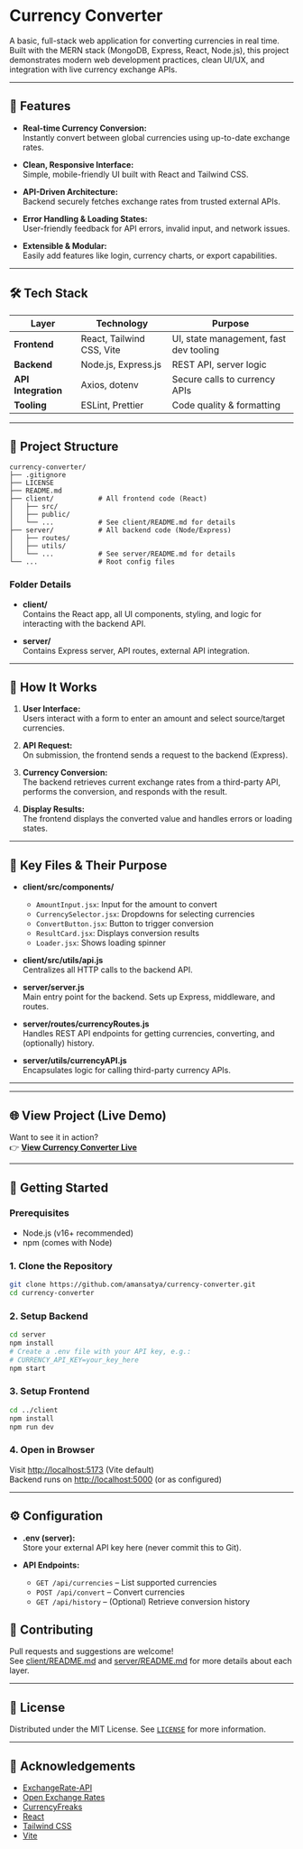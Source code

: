 # Currency Converter

A basic, full-stack web application for converting currencies in real time. Built with the MERN stack (MongoDB, Express, React, Node.js), this project demonstrates modern web development practices, clean UI/UX, and integration with live currency exchange APIs.

---

## 🚀 Features

- **Real-time Currency Conversion:**  
  Instantly convert between global currencies using up-to-date exchange rates.

- **Clean, Responsive Interface:**  
  Simple, mobile-friendly UI built with React and Tailwind CSS.

- **API-Driven Architecture:**  
  Backend securely fetches exchange rates from trusted external APIs.

- **Error Handling & Loading States:**  
  User-friendly feedback for API errors, invalid input, and network issues.

- **Extensible & Modular:**  
  Easily add features like login, currency charts, or export capabilities.

---

## 🛠️ Tech Stack

| Layer               | Technology                | Purpose                                |
|---------------------|---------------------------|----------------------------------------|
| **Frontend**        | React, Tailwind CSS, Vite | UI, state management, fast dev tooling |
| **Backend**         | Node.js, Express.js       | REST API, server logic                 |
| **API Integration** | Axios, dotenv             | Secure calls to currency APIs          |
| **Tooling**         | ESLint, Prettier          | Code quality & formatting              |

---

## 📁 Project Structure

```
currency-converter/
├── .gitignore
├── LICENSE
├── README.md         
├── client/           # All frontend code (React)
│   ├── src/
│   ├── public/
│   └── ...           # See client/README.md for details
├── server/           # All backend code (Node/Express)
│   ├── routes/
│   ├── utils/
│   └── ...           # See server/README.md for details
└── ...               # Root config files
```

### Folder Details

- **client/**  
  Contains the React app, all UI components, styling, and logic for interacting with the backend API.

- **server/**  
  Contains Express server, API routes, external API integration.

---

## 🔗 How It Works

1. **User Interface:**  
   Users interact with a form to enter an amount and select source/target currencies.

2. **API Request:**  
   On submission, the frontend sends a request to the backend (Express).

3. **Currency Conversion:**  
   The backend retrieves current exchange rates from a third-party API, performs the conversion, and responds with the result.

4. **Display Results:**  
   The frontend displays the converted value and handles errors or loading states.

---

## 🧩 Key Files & Their Purpose

- **client/src/components/**
    - `AmountInput.jsx`: Input for the amount to convert
    - `CurrencySelector.jsx`: Dropdowns for selecting currencies
    - `ConvertButton.jsx`: Button to trigger conversion
    - `ResultCard.jsx`: Displays conversion results
    - `Loader.jsx`: Shows loading spinner

- **client/src/utils/api.js**  
  Centralizes all HTTP calls to the backend API.

- **server/server.js**  
  Main entry point for the backend. Sets up Express, middleware, and routes.

- **server/routes/currencyRoutes.js**  
  Handles REST API endpoints for getting currencies, converting, and (optionally) history.

- **server/utils/currencyAPI.js**  
  Encapsulates logic for calling third-party currency APIs.

---

---

## 🌐 View Project (Live Demo)

Want to see it in action?  
👉 **[View Currency Converter Live](https://currency-converter-satya.vercel.app/)**

---

## 🏁 Getting Started

### Prerequisites

- Node.js (v16+ recommended)
- npm (comes with Node)

### 1. Clone the Repository

```bash
git clone https://github.com/amansatya/currency-converter.git
cd currency-converter
```

### 2. Setup Backend

```bash
cd server
npm install
# Create a .env file with your API key, e.g.:
# CURRENCY_API_KEY=your_key_here
npm start
```

### 3. Setup Frontend

```bash
cd ../client
npm install
npm run dev
```

### 4. Open in Browser

Visit [http://localhost:5173](http://localhost:5173) (Vite default)  
Backend runs on [http://localhost:5000](http://localhost:5000) (or as configured)

---

## ⚙️ Configuration

- **.env (server):**  
  Store your external API key here (never commit this to Git).

- **API Endpoints:**
    - `GET /api/currencies` – List supported currencies
    - `POST /api/convert` – Convert currencies
    - `GET /api/history` – (Optional) Retrieve conversion history


## 🤝 Contributing

Pull requests and suggestions are welcome!  
See [client/README.md](client/README.md) and [server/README.md](server/README.md) for more details about each layer.

---

## 📄 License

Distributed under the MIT License. See [`LICENSE`](LICENSE) for more information.

---

## 🙏 Acknowledgements

- [ExchangeRate-API](https://www.exchangerate-api.com/)
- [Open Exchange Rates](https://openexchangerates.org/)
- [CurrencyFreaks](https://currencyfreaks.com/)
- [React](https://reactjs.org/)
- [Tailwind CSS](https://tailwindcss.com/)
- [Vite](https://vitejs.dev/)